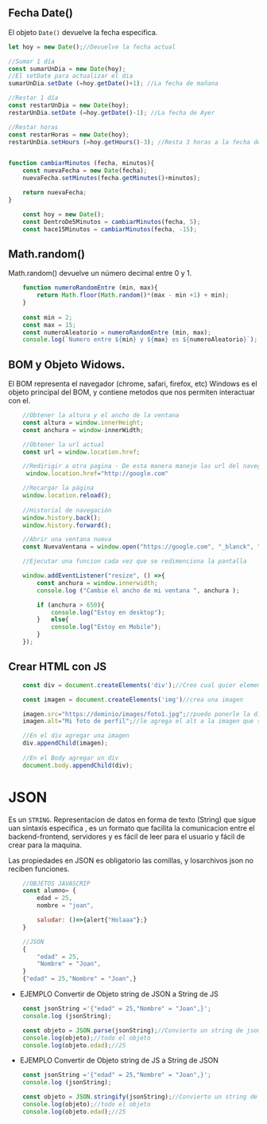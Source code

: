 ## Fecha Date()

El objeto `Date()` devuelve la fecha especifica.

```js
let hoy = new Date();//Devuelve la fecha actual

//Sumar 1 día
const sumarUnDia = new Date(hoy);
//El setDate para actualizar el dia
sumarUnDia.setDate (=hoy.getDate()+1); //La fecha de mañana

//Restar 1 día
const restarUnDia = new Date(hoy);
restarUnDia.setDate (=hoy.getDate()-1); //La fecha de Ayer

//Restar horas
const restarHoras = new Date(hoy);
restarUnDia.setHours (=hoy.getHours()-3); //Resta 3 horas a la fecha de hoy


function cambiarMinutos (fecha, minutos){
    const nuevaFecha = new Date(fecha);
    nuevaFecha.setMinutes(fecha.getMinutes()+minutos);

    return nuevaFecha;
}

    const hoy = new Date();
    const DentroDe5Minutos = cambiarMinutos(fecha, 5);
    const hace15Minutos = cambiarMinutos(fecha, -15); 
```


## Math.random()

Math.random() devuelve  un número decimal entre 0 y 1.
```js
    function numeroRandomEntre (min, max){
        return Math.floor(Math.random()*(max - min +1) + min);
    } 
    
    const min = 2;
    const max = 15;
    const numeroAleatorio = numeroRandomEntre (min, max);
    console.log(`Numero entre ${min} y ${max} es ${numeroAleatorio}`);
```

## BOM y Objeto Widows.

El BOM representa el navegador (chrome, safari, firefox, etc) Windows es el objeto principal del BOM, y contiene metodos que nos permiten interactuar con el.

```js
    //Obtener la altura y el ancho de la ventana
    const altura = window.innerHeight;
    const anchura = window-innerWidth;

    //Obtener la url actual
    const url = window.location.href;

    //Redirigir a otra pagina - De esta manera manejo las url del navegador.
     window.location.href="http://google.com"

    //Recargar la página
    window.location.reload();
    
    //Historial de navegación
    window.history.back();
    window.history.forward();

    //Abrir una ventana nueva
    const NuevaVentana = window.open("https://google.com", "_blanck", "width=600, height=400");

    //Ejecutar una funcion cada vez que se redimenciona la pantalla

    window.addEventListener("resize", () =>{
        const anchura = window.innerwidth;
        console.log ("Cambie el ancho de mi ventana ", anchura );

        if (anchura > 650){
            console.log("Estoy en desktop");
        }   else{
            console.log("Estoy en Mobile");
        }
    });


```
## Crear HTML con JS

```js
    const div = document.createElements('div');//Creo cual quier elemento HTML pero aun no se ve.

    const imagen = document.createElements('img')//crea una imagen

    imagen.src="https://dominio/images/foto1.jpg";//puedo ponerle la direccion de donde esta la imagen 
    imagen.alt="Mi foto de perfil";//le agrega el alt a la imagen que se va a crear.

    //En el div agregar una imagen
    div.appendChild(imagen);
    
    //En el Body agregar un div
    document.body.appendChild(div);
```


# JSON
Es un `STRING`.
Representacion de datos en forma de texto (String) que sigue uan sintaxis especifica , es un formato que facilita la comunicacion entre el backend-frontend, servidores y es fácil de leer para el usuario y fácil de crear para la maquina.

Las propiedades en JSON es obligatorio las comillas, y losarchivos json no reciben funciones.

```js
    //OBJETOS JAVASCRIP
    const alumno= {
        edad = 25,
        nombre = "joan",

        saludar: ()=>{alert{"Holaaa"};}
    }

    //JSON
    {
        "edad" = 25,
        "Nombre" = "Joan",
    }
    {"edad" = 25,"Nombre" = "Joan",}

```
- EJEMPLO Convertir de Objeto string de JSON a String de JS
```js
    const jsonString ='{"edad" = 25,"Nombre" = "Joan",}';
    console.log (jsonString);

    const objeto = JSON.parse(jsonString);//Convierto un string de json a un objeto de js.
    console.log(objeto);//todo el objeto
    console.log(objeto.edad);//25
```

- EJEMPLO Convertir de Objeto string de JS a String de JSON
```js
    const jsonString ='{"edad" = 25,"Nombre" = "Joan",}';
    console.log (jsonString);

    const objeto = JSON.stringify(jsonString);//Convierto un string de JS a un objeto de json.
    console.log(objeto);//todo el objeto
    console.log(objeto.edad);//25
```